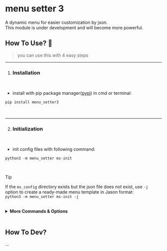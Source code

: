 # menu setter 3
A dynamic menu for easier customization by json.
<br>
This module is under development and will become more powerful.

## How To Use? 🍡
> you can use this with 4 easy steps

_____________________
1. ### Installation

<br>

- install with pip package manager([pypi](https://pypi.org/project/menu-setter3/)) in cmd or terminal:
```
pip install menu_setter3 
```

<br>

_____________________
2. ### Initialization

<br>

- init config files with following command:
```
python3 -m menu_setter ms-init
```

<br>

> [!TIP]
>  If the `ms_config` directory exists but the json file does not exist, use `-j` option to create a ready-made menu template in Jason format:
> <br>
> ```python3 -m menu_setter ms-init -j```

<br>

<details>
<summary><b>More Commands & Options</b></summary>

<br>

- ### Commands
| Commands | Usage |
| :--- | ---: |
| ms-init | initialize the ms_config directory <br>for configuration menu |
| ms-show | xxxxxxxx |     
| ms-call | xxxxxxxx |

- ### Optionals
| Options      | Usage |
| :---         | ---:  |
| -n --name    | default menu header name is "Main Menu". <br>you can use '-n' or '--name' for change header name.|
| -j --json    | If the `ms_config` directory exists but <br>the json file does not exist, <br>use `-j` option to create a ready-made <br>menu template in Jason format |
| -v --verbose | Show with More details |




</details>
<br>

## How To Dev?
...
